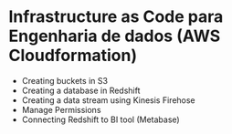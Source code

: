 # Infrastructure as Code para Engenharia de dados (AWS Cloudformation)

* Creating buckets in S3 
* Creating a database in Redshift 
* Creating a data stream using Kinesis Firehose
* Manage Permissions
* Connecting Redshift to BI tool (Metabase)
